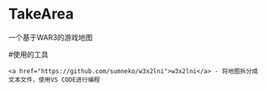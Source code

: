 # TakeArea
一个基于WAR3的游戏地图

#使用的工具

    <a href="https://github.com/sumneko/w3x2lni">w3x2lni</a> - 将地图拆分成文本文件，使用VS CODE进行编程